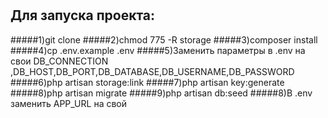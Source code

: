 #
## Для запуска проекта:

#####1)git clone
#####2)chmod 775 -R storage
#####3)composer install
#####4)cp .env.example .env
#####5)Заменить параметры в .env на свои DB_CONNECTION ,DB_HOST,DB_PORT,DB_DATABASE,DB_USERNAME,DB_PASSWORD
#####6)php artisan storage:link
#####7)php artisan key:generate
#####8)php artisan migrate
#####9)php artisan db:seed
#####8)В .env заменить APP_URL на свой
